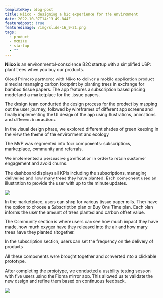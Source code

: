 ```yaml
---
templateKey: blog-post
title: Niico - designing a b2c experience for the environment
date: 2022-10-07T14:13:49.844Z
featuredpost: true
featuredimage: /img/slide-16_9-21.png
tags:
  - product
  - mobile
  - startup
  - ""
---
```

**Niico** is an environmental-conscience B2C startup with a simplified USP: plant trees when you buy our products.

Cloud Primero partnered with Niico to deliver a mobile application product aimed at managing carbon footprint by planting trees in exchange for bamboo tissue papers. The app features a subscription based pricing model and a marketplace for the tissue papers.

The design team conducted the design process for the product by mapping out the user journey, followed by wireframes of different app screens and finally implementing the UI design of the app using illustrations, animations and different interactions.

In the visual design phase, we explored different shades of green keeping in the view the theme of the environment and ecology. 

The MVP was segmented into four components: subscriptions, marketplace, community and referrals.

We implemented a persuasive gamification in order to retain customer engagement and avoid churns.

The dashboard displays all KPIs including the subscriptions, managing deliveries and how many trees they have planted. Each component uses an illustration to provide the user with up to the minute updates.

![](/img/slide-16_9-21.png)

In the marketplace, users can shop for various tissue paper rolls. They have the option to choose a Subscription plan or Buy One Time plan. Each plan informs the user the amount of trees planted and carbon offset value. 

The Community section is where users can see how much impact they have made, how much oxygen have they released into the air and how many trees have they planted altogether.

In the subscription section, users can set the frequency on the delivery of products 

All these components were brought together and converted into a clickable prototype.

After completing the prototype, we conducted a usability testing session with five users using the Figma mirror app. This allowed us to validate the new design and refine them based on continuous feedback.

![](/img/niico_mobile-interface.jpg)